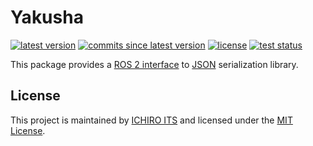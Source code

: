 # Yakusha

[![latest version](https://img.shields.io/github/v/release/ichiro-its/yakusha)](https://github.com/ichiro-its/yakusha/releases/)
[![commits since latest version](https://img.shields.io/github/commits-since/ichiro-its/yakusha/latest)](https://github.com/ichiro-its/yakusha/commits/master)
[![license](https://img.shields.io/github/license/ichiro-its/yakusha)](./LICENSE)
[![test status](https://img.shields.io/github/workflow/status/ichiro-its/yakusha/Build%20and%20Test?label=test)](https://github.com/ichiro-its/yakusha/actions)

This package provides a [ROS 2 interface](https://docs.ros.org/en/foxy/Concepts/About-ROS-Interfaces.html) to [JSON](https://www.json.org/) serialization library.

## License

This project is maintained by [ICHIRO ITS](https://ichiro-its.org/) and licensed under the [MIT License](./LICENSE).
